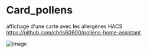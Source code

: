 # Card_pollens
affichage d'une carte avec les allergènes HACS https://github.com/chris60600/pollens-home-assistant

![image](https://user-images.githubusercontent.com/75928935/223069729-cda2728c-2872-4f54-90a7-ec2fbb9ff380.png)

